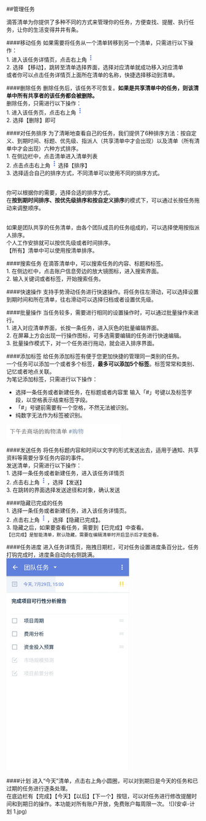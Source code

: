 ##管理任务

滴答清单为你提供了多种不同的方式来管理你的任务，方便查找、提醒、执行任务，让你的生活变得井井有条。

####移动任务
如果需要将任务从一个清单转移到另一个清单，只需进行以下操作：
<br>1. 进入该任务详情页，点击右上角<img src="../images/images_android/image001.png" title="更多" width="20" />
<br>2. 选择 【移动】，跳转至清单选择界面，选择对应清单就成功移入对应清单
<br >或者你可以点击任务详情页上面所在清单的名称，快捷选择移动到清单。

####删除任务
删除任务后，该任务不可恢复。**如果是共享清单中的任务，则该清单中所有共享者的该任务都会被删除。**
<br >删除任务，只需进行以下操作：
<br>1. 进入该任务页，点击右上角<img src="../images/images_android/image001.png" title="更多" width="20" />
<br>2. 选择【删除】即可

####对任务排序
为了清晰地查看自己的任务，我们提供了6种排序方法：按自定义、到期时间、标题、优先级、指派人（共享清单中才会出现）以及清单（所有清单中才会出现）六种方式排序。
<br>1. 在侧边栏中，点击清单进入清单列表 
<br>2. 点击点击右上角<img src="../images/images_android/image001.png" title="更多" width="20" />选择【排序】
<br>3. 选择适合自己的排序方式，不同清单可以使用不同的排序方式。

<br >你可以根据你的需要，选择合适的排序方式。
<br >在**按到期时间排序、按优先级排序和按自定义排序**的模式下，可以通过长按任务拖动来调整顺序。

<br >如果是团队共享的任务清单，由各个团队成员的任务组成的，可以选择使用按指派人排序。
<br >个人工作安排就可以按优先级或者时间排序。
<br >【所有】清单中可以使用按清单排序。

####搜索任务
在滴答清单中，可以搜索任务的内容、标题和标签。
<br>1. 在侧边栏中，点击账户信息旁边的放大镜图标，进入搜索界面。
<br>2. 输入关键词或者标签，开始搜索任务。

####快速操作
支持手势滑动任务进行快速操作。将任务往左滑动，可以选择设置到期时间和所在清单，往右滑动可以选择归档或者设置优先级。


####批量操作
当任务较多，需要进行相同的设置操作时，可以通过批量操作来进行。
<br>1. 进入对应清单界面，长按一条任务，进入灰色的批量编辑界面。
<br>2. 在屏幕上方会出现一行操作图标，可多选需要编辑的任务进行快速编辑。
<br>3. 批量操作模式下，对一个任务进行拖动，就会进入排序界面。

####添加标签
给任务添加标签有便于您更加快捷的管理同一类别的任务。
<br >一个任务可以添加一个或者多个标签，**最多可以添加5个标签**。标签常常和类别、记忆或者地点关联。
<br >为笔记添加标签，只需进行以下操作：
- 选择一条任务或者新建任务，在标题或者内容里 输入「#」号键以及标签字段，以空格表示结束标签字段。
- 「#」号键前需要有一个空格，不然无法被识别。
- 纯数字无法作为标签被识别。

<img src="../images/image4307.jpg" title="标签举例" width="300"  />

####发送任务
将任务标题内容和时间以文字的形式发送出去，适用于通知、共享资料等需要分享任务内容的事件。
<br >发送清单，只需进行以下操作：
<br>1. 选择一条任务或者新建任务，进入该任务详情页
<br>2. 点击右上角<img src="../images/images_android/image001.png" title="更多" width="20" />，选择【发送】
<br>3. 在跳转的界面选择发送途径和对象，确认发送

####隐藏已完成的任务
<br>1. 选择一条任务或者新建任务，进入该任务详情页。
<br>2. 点击右上角<img src="../images/images_android/image001.png" title="更多" width="20" />，选择【隐藏已完成】。
<br>3. 隐藏之后，如果要查看任务，需要到【已完成】中查看。
<br >```【已完成】是智能清单，默认隐藏，需要在编辑清单时开启显示后才能查看。```

####任务进度
进入任务详情页，拖拽日期栏，可对任务设置进度条百分比，任务打钩完成时，进度条自动向右侧跳满。
<br>![](安卓-任务进度.jpg)

####计划 
进入“今天”清单，点击右上角小圆圈，可以对到期日是今天的任务和已过期的任务进行逐条处理。 
<br >在底边栏有【完成】【今天】【以后】【下一个】按钮，可以对任务进行修改提醒时间和到期日的操作。本功能对所有账户开放，免费账户每周限一次。 
![](安卓-计划 1.jpg)